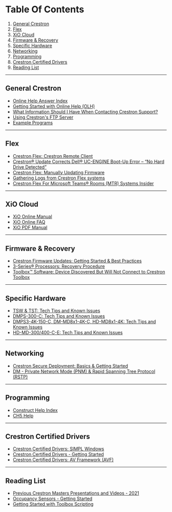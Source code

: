 # Table Of Contents
1. [General Crestron](#General%20Crestron)
2. [Flex](#Flex)
3. [XiO Cloud](#XiO%20Cloud)
4. [Firmware & Recovery](#Firmware%20&%20Recovery)
5. [Specific Hardware](#Specific%20Hardware)
6. [Networking](#Networking)
7. [Programming](#Programming)
8. [Crestron Certified Drivers](#Crestron%20Certified%20Drivers)
9. [Reading List](#Reading%20List)
---

## General Crestron
- [Online Help Answer Index](https://docs.crestron.com/en-us/9450/Content/Topics/Home.htm)
- [Getting Started with Online Help (OLH)](https://community.crestron.com/s/article/Getting-Started-with-Online-Help-OLH)
- [What Information Should I Have When Contacting Crestron Support?](https://community.crestron.com/s/article/id-5413)
- [Using Crestron's FTP Server](https://community.crestron.com/s/article/id-1001110)
- [Example Programs](https://www.crestron.com/Support/Search-Results?type=Example_Programs)

---
## Flex
- [Crestron Flex: Crestron Remote Client](https://community.crestron.com/s/article/id-1000725)
- [Crestron® Update Corrects Dell® UC-ENGINE Boot-Up Error – “No Hard Drive Detected”](https://community.crestron.com/s/article/id-1001835)
- [Crestron Flex: Manually Updating Firmware](https://community.crestron.com/s/article/id-1000862)
- [Gathering Logs from Crestron Flex systems](https://community.crestron.com/s/article/id-1000347)
- [Crestron Flex For Microsoft Teams® Rooms (MTR) Systems Insider](https://community.crestron.com/s/article/id-1000471)

---
## XiO Cloud
- [XiO Online Manual]
- [XiO Online FAQ]
- [XiO PDF Manual]

[XiO Online Manual]: https://docs.crestron.com/en-us/8214/Content/Topics/Home.htm
[XiO Online FAQ]: (https://docs.crestron.com/en-us/8214/Content/Topics/FAQs.htm)
[XiO PDF Manual]: (https://www.crestron.com/getmedia/5480b91a-51af-4db5-90b1-99d864c68b12/mg_ug_crestron_xio_cloud_service)
[XiO Single Sign On blog article]: (https://www.crestron.com/News/Blog/April-2020/SSO-for-XiO-Cloud-using-Azure-AD)
[Crestron XiO Cloud® Platform: SSO SAML Integration / Configuration]: (https://community.crestron.com/s/article/id-1000838)
[Crestron XiO Cloud® Platform: Certified Third-Party Devices]: (https://community.crestron.com/s/article/id-1001716)
[Crestron XiO Cloud® Platform Service Status]: (https://community.crestron.com/s/article/id-5894)
[Crestron XiO Cloud® Platform: Room-based Pricing FAQ]: (https://community.crestron.com/s/article/id-1000717)
[Crestron XiO Cloud® Platform: Tenant ID]: (https://community.crestron.com/s/article/id-1001130)
[Crestron XiO Cloud® Platform: License Calculator]: (https://community.crestron.com/s/article/id-1001165)
[XiO Security Article]: (https://community.crestron.com/s/article/id-1000076)
[XiO Security Guide]: (https://www.crestron.com/getmedia/7519fbb5-e58c-46c7-9ab5-549ac58b507b/mg_sr_xio-cloud-security)

---
## Firmware & Recovery
- [Crestron Firmware Updates: Getting Started & Best Practices](https://community.crestron.com/s/article/id-1000265)
- [3-Series® Processors: Recovery Procedure](https://community.crestron.com/s/article/id-5153)
- [Toolbox™ Software: Device Discovered But Will Not Connect to Crestron Toolbox](https://community.crestron.com/s/article/id-5768)

---
## Specific Hardware
- [TSW & TST: Tech Tips and Known Issues](https://community.crestron.com/s/article/id-5286)
- [DMPS-300-C: Tech Tips and Known Issues](https://community.crestron.com/s/article/id-5147)
- [DMPS3-4K-150-C, DM-MD8x1-4K-C, HD-MD8x1-4K: Tech Tips and Known Issues](https://community.crestron.com/s/article/id-516)
- [HD-MD-300/400-C-E: Tech Tips and Known Issues](https://community.crestron.com/s/article/id-5680)

---
## Networking
- [Crestron Secure Deployment: Basics & Getting Started](https://community.crestron.com/s/article/id-5571)
- [DM - Private Network Mode (PNM) & Rapid Spanning Tree Protocol (RSTP)](https://community.crestron.com/s/article/id-1000153)

---
## Programming
- [Construct Help Index](https://help.crestron.com/construct/Content/Topics/UI%20Editor/Overview.htm)
- [CH5 Help](https://sdkcon78221.crestron.com/sdk/Crestron_HTML5UI/Content/Topics/Home.htm)

---
## Crestron Certified Drivers
- [Crestron Certified Drivers: SIMPL Windows](https://community.crestron.com/s/article/id-1000527)
- [Crestron Certified Drivers - Getting Started](https://community.crestron.com/s/article/id-1000185)
- [Crestron Certified Drivers: AV Framework (AVF)](https://community.crestron.com/s/article/id-1000528)

---
## Reading List
- [Previous Crestron Masters Presentations and Videos - 2021](https://community.crestron.com/s/article/Previous-Crestron-Masters-Presentations-and-Videos-2021)
- [Occupancy Sensors - Getting Started](https://community.crestron.com/s/article/id-1000184)
- [Getting Started with Toolbox Scripting](https://community.crestron.com/s/article/id-1000540)


